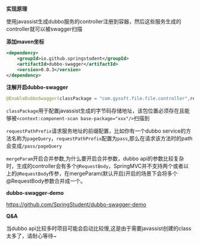 **实现原理**

使用javassist生成dubbo服务的controller注册到容器，然后这些服务生成的controller就可以被swagger扫描

**添加maven坐标**

```xml
<dependency>
    <groupId>io.github.springstudent</groupId>
    <artifactId>dubbo-swagger</artifactId>
    <version>0.0.3</version>
</dependency>    
```

**注解开启dubbo-swagger**

```java
@EnableDubboSwagger(classPackage = "com.gysoft.file.file.controller",requestPathPrefix = "pass",mergeParam = true)
```

`classPackage`用于配置javassist生成的字节码存储地址，该包位置必须存在且能够被`<context:component-scan base-package="xxx"/>`扫描到

`requestPathPrefix`请求服务地址的前缀配置，比如你有一个dubbo service的方法名称为`pageQuery`，`requestPathPrefix`配置为`pass`,那么在请求该方法时的path会变成`/pass/pageQuery`

`mergeParam`开启合并参数,为什么要开启合并参数，dubbo api的参数比较复杂时，生成的controller会有多个`@RequestBody`，SpringMVC并不支持两个或者以上的`@RequestBody`传参，在mergeParam(默认开启)开启的场景下会将多个@RequestBody参数合并成一个。

**dubbo-swagger-demo**

https://github.com/SpringStudent/dubbo-swagger-demo

**Q&A**

当dubbo api比较多时项目可能会启动比较慢,这是由于需要javassist创建的class太多了，请耐心等待~